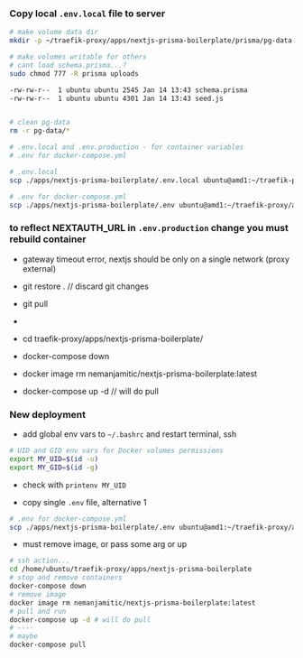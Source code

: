 ### Copy local `.env.local` file to server

```bash
# make volume data dir
mkdir -p ~/traefik-proxy/apps/nextjs-prisma-boilerplate/prisma/pg-data

# make volumes writable for others
# cant load schema.prisma...?
sudo chmod 777 -R prisma uploads

-rw-rw-r--  1 ubuntu ubuntu 2545 Jan 14 13:43 schema.prisma
-rw-rw-r--  1 ubuntu ubuntu 4301 Jan 14 13:43 seed.js


# clean pg-data
rm -r pg-data/*

# .env.local and .env.production - for container variables
# .env for docker-compose.yml

# .env.local
scp ./apps/nextjs-prisma-boilerplate/.env.local ubuntu@amd1:~/traefik-proxy/apps/nextjs-prisma-boilerplate

# .env for docker-compose.yml
scp ./apps/nextjs-prisma-boilerplate/.env ubuntu@amd1:~/traefik-proxy/apps/nextjs-prisma-boilerplate

```

### to reflect NEXTAUTH_URL in `.env.production` change you must rebuild container

- gateway timeout error, nextjs should be only on a single network (proxy external)

- git restore . // discard git changes
- git pull
-
- cd traefik-proxy/apps/nextjs-prisma-boilerplate/
- docker-compose down
- docker image rm nemanjamitic/nextjs-prisma-boilerplate:latest
- docker-compose up -d // will do pull

### New deployment

- add global env vars to `~/.bashrc` and restart terminal, ssh

```bash
# UID and GID env vars for Docker volumes permissions
export MY_UID=$(id -u)
export MY_GID=$(id -g)
```

- check with `printenv MY_UID`

- copy single `.env` file, alternative 1

```bash
# .env for docker-compose.yml
scp ./apps/nextjs-prisma-boilerplate/.env ubuntu@amd1:~/traefik-proxy/apps/nextjs-prisma-boilerplate
```

- must remove image, or pass some arg or up

```bash
# ssh action...
cd /home/ubuntu/traefik-proxy/apps/nextjs-prisma-boilerplate
# stop and remove containers
docker-compose down
# remove image
docker image rm nemanjamitic/nextjs-prisma-boilerplate:latest
# pull and run
docker-compose up -d # will do pull
# ----
# maybe
docker-compose pull
```
